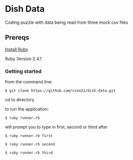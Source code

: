 # Dish Data

Coding puzzle with data being read from three mock csv files

## Prereqs

[Install Ruby](https://www.ruby-lang.org/en/documentation/installation/)

Ruby Version 2.4.1

### Getting started

from the command line:

```
$ git clone https://github.com/csan21/dish-data.git
```

cd to directory

to run the application:

```
$ ruby runner.rb
```

will prompt you to type in first, second or third after

```
$ ruby runner.rb first
```

```
$ ruby runner.rb second
```

```
$ ruby runner.rb third
```

